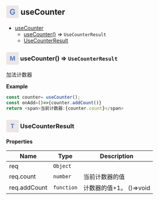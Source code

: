 <a id="module_usecounter"></a>
## <span style="display:inline-flex;align-items:center;justify-content:center;width:34px;height:34px;border-radius:4px;color:rgb(71, 128, 227);background:#ede6e6;">G</span>        useCounter

* [    useCounter](#module_usecounter)
    * [    useCounter()](#module_usecounter__usecounter) ⇒ <code>UseCounterResult</code>
    * [    UseCounterResult](#module_usecounter__usecounterresult)

<a id="module_usecounter__usecounter"></a>
### <span style="display:inline-flex;align-items:center;justify-content:center;width:34px;height:34px;border-radius:4px;color:rgb(71, 128, 227);background:#ede6e6;">M</span>        useCounter() ⇒ <code>UseCounterResult</code>
加法计数器

**Example**  
```js
const counter= useCounter();
const onAdd=()=>{counter.addCount()}
return <span>当前计数器:{counter.count}</span>
```
<a id="module_usecounter__usecounterresult"></a>
### <span style="display:inline-flex;align-items:center;justify-content:center;width:34px;height:34px;border-radius:4px;color:rgb(71, 128, 227);background:#ede6e6;">T</span>        UseCounterResult
**Properties**

| Name | Type | Description |
| --- | --- | --- |
| req | <code>Object</code> |  |
| req.count | <code>number</code> | 当前计数器的值 |
| req.addCount | <code>function</code> | 计数器的值+1。 ()=>void |


